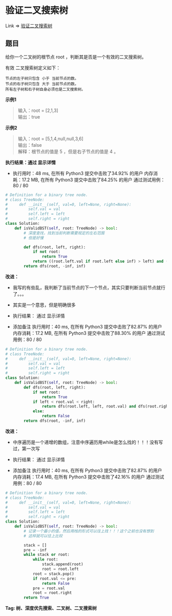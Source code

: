 # 验证二叉搜索树

Link => [验证二叉搜索树](https://leetcode-cn.com/problems/validate-binary-search-tree/)

## 题目
给你一个二叉树的根节点 root ，判断其是否是一个有效的二叉搜索树。

有效 二叉搜索树定义如下：

    节点的左子树只包含 小于 当前节点的数。
    节点的右子树只包含 大于 当前节点的数。
    所有左子树和右子树自身必须也是二叉搜索树。

**示例1**
>输入：root = [2,1,3]<br />
>输出：true<br />

**示例2**
>输入：root = [5,1,4,null,null,3,6]<br />
>输出：false<br />
>解释：根节点的值是 5 ，但是右子节点的值是 4 。<br />

**执行结果：通过 显示详情**

- 执行用时：48 ms, 在所有 Python3 提交中击败了34.92% 的用户
内存消耗：17.2 MB, 在所有 Python3 提交中击败了84.25% 的用户
通过测试用例：80 / 80

```python
# Definition for a binary tree node.
# class TreeNode:
#     def __init__(self, val=0, left=None, right=None):
#         self.val = val
#         self.left = left
#         self.right = right
class Solution:
    def isValidBST(self, root: TreeNode) -> bool:
        # 深度查找，找到当前判断需要规定的左右范围
        # 但是好慢

        def dfs(root, left, right):
            if not root:
                return True
            return ((root.left.val if root.left else inf) > left) and ((root.left.val if root.left else -inf) < root.val) and ((root.right.val if root.right else -inf) < right) and (root.val < (root.right.val if root.right else inf)) and dfs(root.left, left, root.val) and dfs(root.right, root.val, right)
        return dfs(root, -inf, inf)
```
**改进：**

- 我写的有些乱，我判断了当前节点的下一个节点，其实只要判断当前节点就行了。。。
- 其实是一个意思，但是明确很多

- 执行结果：
通过
显示详情

- 添加备注
执行用时：40 ms, 在所有 Python3 提交中击败了82.87% 的用户
内存消耗：17.2 MB, 在所有 Python3 提交中击败了88.30% 的用户
通过测试用例：80 / 80

```python
# Definition for a binary tree node.
# class TreeNode:
#     def __init__(self, val=0, left=None, right=None):
#         self.val = val
#         self.left = left
#         self.right = right
class Solution:
    def isValidBST(self, root: TreeNode) -> bool:
        def dfs(root, left, right):
            if not root:
                return True
            if left < root.val < right:
                return dfs(root.left, left, root.val) and dfs(root.right, root.val, right)
            else:
                return False
        return dfs(root, -inf, inf)

```
**改进：**

- 中序遍历是一个递增的数组，注意中序遍历用while是怎么找的！！！没有写过，第一次写

- 执行结果：
通过
显示详情

- 添加备注
执行用时：40 ms, 在所有 Python3 提交中击败了82.87% 的用户
内存消耗：17.4 MB, 在所有 Python3 提交中击败了42.16% 的用户
通过测试用例：80 / 80

```python
# Definition for a binary tree node.
# class TreeNode:
#     def __init__(self, val=0, left=None, right=None):
#         self.val = val
#         self.left = left
#         self.right = right
class Solution:
    def isValidBST(self, root: TreeNode) -> bool:
        # 记录一个最小的值，然后用栈的形式可以往上找！！！这个之前也没有想到
        # 这样就可以往上比较

        stack = []
        pre = -inf
        while stack or root:
            while root:
                stack.append(root)
                root = root.left
            root = stack.pop()
            if root.val <= pre:
                return False
            pre = root.val
            root = root.right
        return True

```
**Tag: 树、深度优先搜索、二叉树、二叉搜索树**
